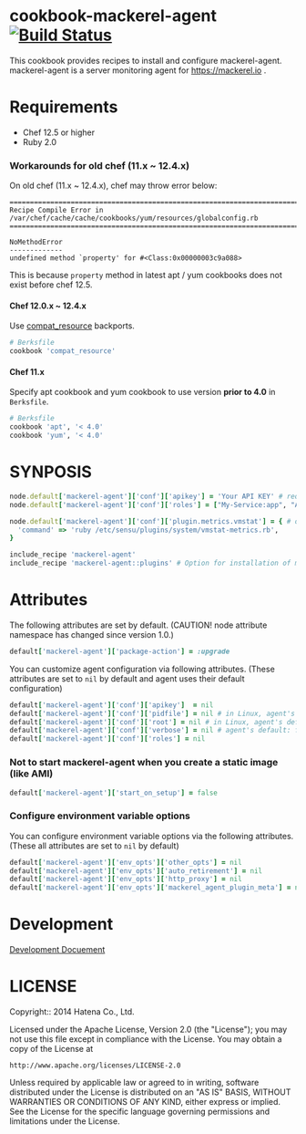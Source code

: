 cookbook-mackerel-agent [![Build Status](https://travis-ci.org/mackerelio/cookbook-mackerel-agent.svg?branch=master)](https://travis-ci.org/mackerelio/cookbook-mackerel-agent)
=======================

This cookbook provides recipes to install and configure mackerel-agent.
mackerel-agent is a server monitoring agent for https://mackerel.io .

Requirements
============

- Chef 12.5 or higher
- Ruby 2.0

### Workarounds for old chef (11.x ~ 12.4.x)

On old chef (11.x ~ 12.4.x), chef may throw error below:

```
================================================================================
Recipe Compile Error in /var/chef/cache/cache/cookbooks/yum/resources/globalconfig.rb
================================================================================

NoMethodError
-------------
undefined method `property' for #<Class:0x00000003c9a088>
```

This is because `property` method in latest apt / yum cookbooks does not exist before chef 12.5.


#### Chef 12.0.x ~ 12.4.x

Use [compat_resource](https://github.com/chef-cookbooks/compat_resource) backports.

```ruby
# Berksfile
cookbook 'compat_resource'
```

#### Chef 11.x

Specify apt cookbook and yum cookbook to use version __prior to 4.0__ in `Berksfile`.

```ruby
# Berksfile
cookbook 'apt', '< 4.0'
cookbook 'yum', '< 4.0'
```

SYNPOSIS
========

```ruby
node.default['mackerel-agent']['conf']['apikey'] = 'Your API KEY' # required
node.default['mackerel-agent']['conf']['roles'] = ["My-Service:app", "Another-Service:db"] # optional

node.default['mackerel-agent']['conf']['plugin.metrics.vmstat'] = { # optional
  'command' => 'ruby /etc/sensu/plugins/system/vmstat-metrics.rb',
}

include_recipe 'mackerel-agent'
include_recipe 'mackerel-agent::plugins' # Option for installation of mackerel-agent-plugins package
```

Attributes
==========

The following attributes are set by default.
(CAUTION! node attribute namespace has changed since version 1.0.)

```ruby
default['mackerel-agent']['package-action'] = :upgrade
```

You can customize agent configuration via following attributes.
(These attributes are set to `nil` by default and agent uses their default configuration)

```ruby
default['mackerel-agent']['conf']['apikey']  = nil
default['mackerel-agent']['conf']['pidfile'] = nil # in Linux, agent's default: "/var/run/mackerel-agent.pid"
default['mackerel-agent']['conf']['root'] = nil # in Linux, agent's default: "/var/lib/mackerel-agent"
default['mackerel-agent']['conf']['verbose'] = nil # agent's default: false
default['mackerel-agent']['conf']['roles'] = nil
```

### Not to start mackerel-agent when you create a static image (like AMI)

```ruby
default['mackerel-agent']['start_on_setup'] = false
```

### Configure environment variable options
You can configure environment variable options via the following attributes.
(These all attributes are set to `nil` by default)

```ruby
default['mackerel-agent']['env_opts']['other_opts'] = nil
default['mackerel-agent']['env_opts']['auto_retirement'] = nil
default['mackerel-agent']['env_opts']['http_proxy'] = nil
default['mackerel-agent']['env_opts']['mackerel_agent_plugin_meta'] = nil
```

Development
===========

[Development Docuement](DEVELOPMENT.md)

LICENSE
=======

Copyright:: 2014 Hatena Co., Ltd.

Licensed under the Apache License, Version 2.0 (the "License");
you may not use this file except in compliance with the License.
You may obtain a copy of the License at

    http://www.apache.org/licenses/LICENSE-2.0

Unless required by applicable law or agreed to in writing, software
distributed under the License is distributed on an "AS IS" BASIS,
WITHOUT WARRANTIES OR CONDITIONS OF ANY KIND, either express or implied.
See the License for the specific language governing permissions and
limitations under the License.
